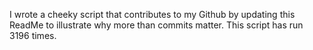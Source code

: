 I wrote a cheeky script that contributes to my Github by updating this ReadMe to illustrate why more than commits matter. This script has run 3196 times.